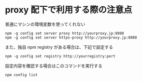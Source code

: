 # proxy 配下で利用する際の注意点
普通にマシンの環境変数を使ってくれない
```
npm -g config set server proxy http://yourproxy.jp:8080
npm -g config set server https-proxy http://yourproxy.jp:8080
```

また、独自 npm registry がある場合は、下記で設定する
```
npm -g config set registry http://yourregistry:port
```

設定内容を確認する場合はこのコマンドを実行する
```
npm config list
```
